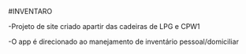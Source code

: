 #INVENTARO

-Projeto de site criado apartir das cadeiras de LPG e CPW1

-O app é direcionado ao manejamento de inventário pessoal/domiciliar